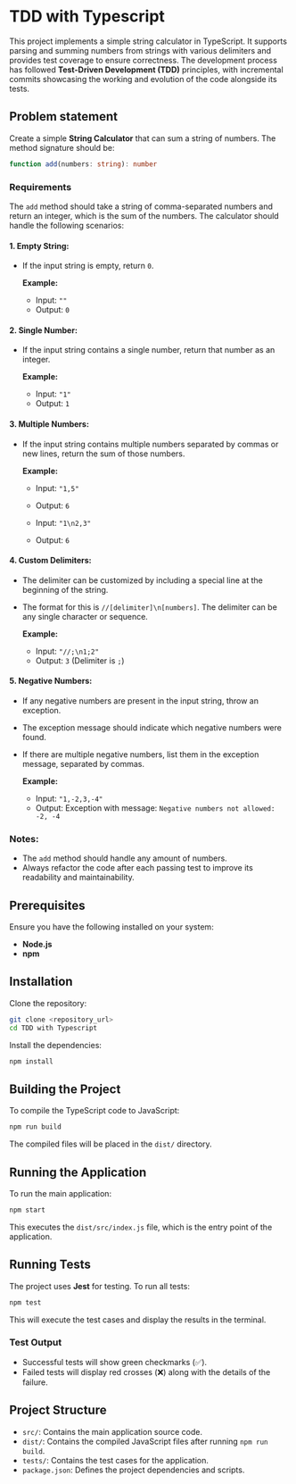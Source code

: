 # TDD with Typescript

This project implements a simple string calculator in TypeScript. It supports parsing and summing numbers from strings with various delimiters and provides test coverage to ensure correctness. The development process has followed **Test-Driven Development (TDD)** principles, with incremental commits showcasing the working and evolution of the code alongside its tests.

## Problem statement

Create a simple **String Calculator** that can sum a string of numbers. The method signature should be:

```typescript
function add(numbers: string): number 
```

### Requirements

The `add` method should take a string of comma-separated numbers and return an integer, which is the sum of the numbers. The calculator should handle the following scenarios:

#### 1. Empty String:
- If the input string is empty, return `0`.
  
  **Example:**
  - Input: `""`  
  - Output: `0`

#### 2. Single Number:
- If the input string contains a single number, return that number as an integer.
  
  **Example:**
  - Input: `"1"`  
  - Output: `1`

#### 3. Multiple Numbers:
- If the input string contains multiple numbers separated by commas or new lines, return the sum of those numbers.
  
  **Example:**
  - Input: `"1,5"`  
  - Output: `6`
  
  - Input: `"1\n2,3"`  
  - Output: `6`

#### 4. Custom Delimiters:
- The delimiter can be customized by including a special line at the beginning of the string.
- The format for this is `//[delimiter]\n[numbers]`. The delimiter can be any single character or sequence.
  
  **Example:**
  - Input: `"//;\n1;2"`  
  - Output: `3` (Delimiter is `;`)

#### 5. Negative Numbers:
- If any negative numbers are present in the input string, throw an exception.
- The exception message should indicate which negative numbers were found.
- If there are multiple negative numbers, list them in the exception message, separated by commas.
  
  **Example:**
  - Input: `"1,-2,3,-4"`  
  - Output: Exception with message: `Negative numbers not allowed: -2, -4`

### Notes:
- The `add` method should handle any amount of numbers.
- Always refactor the code after each passing test to improve its readability and maintainability.

## Prerequisites

Ensure you have the following installed on your system:

- **Node.js** 
- **npm**

## Installation

Clone the repository:

```bash
git clone <repository_url>
cd TDD with Typescript
```

Install the dependencies:

```bash
npm install
```

## Building the Project

To compile the TypeScript code to JavaScript:

```bash
npm run build
```

The compiled files will be placed in the `dist/` directory.

## Running the Application

To run the main application:

```bash
npm start
```

This executes the `dist/src/index.js` file, which is the entry point of the application.

## Running Tests

The project uses **Jest** for testing. To run all tests:

```bash
npm test
```

This will execute the test cases and display the results in the terminal.

### Test Output

- Successful tests will show green checkmarks (✅).
- Failed tests will display red crosses (❌) along with the details of the failure.

## Project Structure

- `src/`: Contains the main application source code.
- `dist/`: Contains the compiled JavaScript files after running `npm run build`.
- `tests/`: Contains the test cases for the application.
- `package.json`: Defines the project dependencies and scripts.
